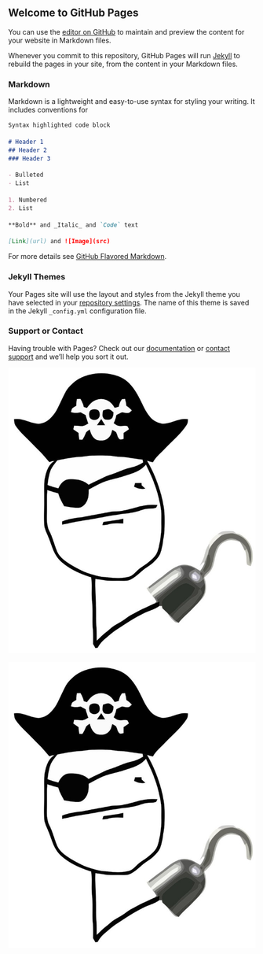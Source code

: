## Welcome to GitHub Pages

You can use the [editor on GitHub](https://github.com/fabioluzm/webtemplates/edit/master/docs/index.md) to maintain and preview the content for your website in Markdown files.

Whenever you commit to this repository, GitHub Pages will run [Jekyll](https://jekyllrb.com/) to rebuild the pages in your site, from the content in your Markdown files.

### Markdown

Markdown is a lightweight and easy-to-use syntax for styling your writing. It includes conventions for

```markdown
Syntax highlighted code block

# Header 1
## Header 2
### Header 3

- Bulleted
- List

1. Numbered
2. List

**Bold** and _Italic_ and `Code` text

[Link](url) and ![Image](src)
```

For more details see [GitHub Flavored Markdown](https://guides.github.com/features/mastering-markdown/).

### Jekyll Themes

Your Pages site will use the layout and styles from the Jekyll theme you have selected in your [repository settings](https://github.com/fabioluzm/webtemplates/settings/pages). The name of this theme is saved in the Jekyll `_config.yml` configuration file.

### Support or Contact

Having trouble with Pages? Check out our [documentation](https://docs.github.com/categories/github-pages-basics/) or [contact support](https://support.github.com/contact) and we’ll help you sort it out.

![img](https://github.com/fabioluzm/webtemplates/blob/57bc2bf3b02a66ab7bc3947a4ecb18b300c2bbb0/docs/d4yctkm-a258579e-db6b-46a3-837a-1561910afa6f.jpg)

![img](https://github.com/fabioluzm/webtemplates/blob/57bc2bf3b02a66ab7bc3947a4ecb18b300c2bbb0/docs/d4yctkm-a258579e-db6b-46a3-837a-1561910afa6f.jpg)
